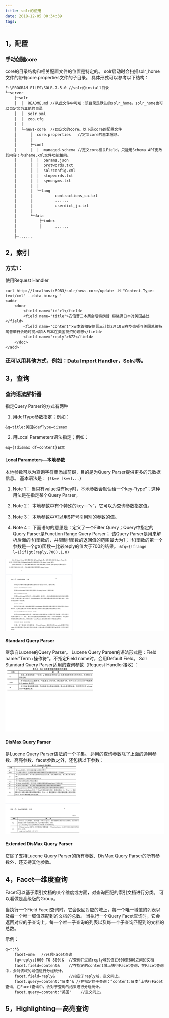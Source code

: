 ```yaml
---
title: solr的使用
date: 2018-12-05 00:34:39
tags:
---
```


## 1，配置

### 手动创建core
core的目录结构和相关配置文件的位置是特定的。
solr启动时会扫描solr_home文件的带有core.properties文件的子目录。
具体形式可以参考以下结构：

<!-- more -->

```
E:\PROGRAM FILES\SOLR-7.5.0	//solr的install目录
└─server
    ├─solr
    │  │  README.md	//从此文件中可知：该目录是默认的solr_home。solr_home也可以自定义为其他的目录
    │  │  solr.xml
    │  │  zoo.cfg
    │  │      
    │  └─news-core	//自定义的core。以下是core的配置文件
    │      │  core.properties	//定义core的基本信息。
    │      │  
    │      ├─conf
    │      │  │  managed-schema	//定义core相关Field，只能用Schema API更改其内容；与sheme.xml文件功能相同。
    │      │  │  params.json
    │      │  │  protwords.txt
    │      │  │  solrconfig.xml
    │      │  │  stopwords.txt
    │      │  │  synonyms.txt
    │      │  │  
    │      │  └─lang
    │      │          contractions_ca.txt
    │      │          ......
    │      │          userdict_ja.txt
    │      │          
    │      └─data
    │          ├─index
    │          │      ......
    │                  
    ├─......

```

## 2，索引

### 方式1：
使用Request Handler
```
curl http://localhost:8983/solr/news-core/update -H "Content-Type: text/xml" --data-binary '
<add>
	<doc>
		<field name="id">1</field>
		<field name="title">安倍晋三本周会晤特朗普 将强调日本对美国益处</field>
		<field name="content">日本首相安倍晋三计划2月10日在华盛顿与美国总统特朗普举行会晤时提出加大日本在美国投资的设想</field>
		<field name="reply">672</field>
	</doc>
</add>'
```
### 还可以用其他方式，例如：Data Import Handler，SolrJ等。

## 3，查询

### 查询语法解析器

指定Query Parser的方式有两种
1. 用defType参数指定；例如：

`&q=title:美国&defType=dismax`

2. 用Local Parameters语法指定；例如：

`&q={!dismax df=content}日本`

#### Local Parameters—本地参数

本地参数可以为查询字符串添加前缀，目的是为Query Parser提供更多的元数据信息。
基本语法是：
`{!k=v [k=v]...}`

1. Note 1：
当只有value没有key时，本地参数会默认给一个key-“type”；这种用法是在指定某个Query Parser。

2. Note 2：
本地参数中有个特殊的key—“v”，它可以为查询参数指定值。

3. Note 3：
本地参数中可以用$符号引用别的参数的值。

4. Note 4：
下面语句的意思是：定义了一个Filter Query；Query中指定的Query Parser是Function Range Query Parser；
该Query Parser是用来解析后面的if()函数的，并限制if函数的返回值的范围最大为1；
if()函数的第一个参数是一个gt()函数—比较reply的值大于700的结果。
`&fq={!frange l=1}if(gt(reply,700),1,0)`

![](solr-usage/query-parser-1.png)

#### Standard Query Parser

继承自Lucene的Query Parser。
Lucene Query Parser的语法形式是：Field name:"Term+操作符"。不指定Field name时，会用Default Field。
Solr Standard Query Parser适用的查询参数（Request Handler接收）：
![](solr-usage/query-parser-2.png)

#### DisMax Query Parser

是Lucene Query Parser语法的一个子集。
适用的查询参数除了上面的通用参数、高亮参数、facet参数之外，还包括以下参数：
![](solr-usage/query-parser-3.png)

#### Extended DisMax Query Parser

它除了支持Lucene Query Parser的所有参数、DisMax Query Parser的所有参数外，还支持其他参数。

## 4，Facet—维度查询

Facet可以基于索引文档的某个维度或方面，对查询匹配的索引文档进行分类。
可以看做是高级版的Group。

当执行一个Field Facet查询时，它会返回对应的域上，每一个唯一域值的列表以及每一个唯一域值匹配到的文档的总数。
当执行一个Query Facet查询时，它会返回对应的子查询上，每一个唯一子查询的列表以及每一个子查询匹配到的文档的总数。

示例：
```
q=*:*&
	facet=on&	//开启Facet查询
	fq=reply:[600 TO 800]&	//查询并过滤reply域的值在600至800之间的文档
	facet.field=content&	//在指定的content域上执行Facet查询，在Facet查询中，会对该域的域值进行分组统计。
	facet.field=reply&		//指定了reply域，意义同上。
	facet.query=content:"日本"& //在指定的子查询；“content:日本”上执行Facet查询，在Facet查询中，会对子查询的结果进行分组统计。
	facet.query=content:"美国"	//意义同上。
```

## 5，Highlighting—高亮查询

